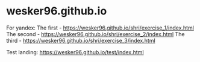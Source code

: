 # wesker96.github.io


For yandex:
The first  - https://wesker96.github.io/shri/exercise_1/index.html
The second - https://wesker96.github.io/shri/exercise_2/index.html
The third  - https://wesker96.github.io/shri/exercise_3/index.html

Test landing:
https://wesker96.github.io/test/index.html
